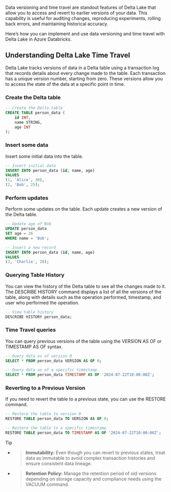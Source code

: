 Data versioning and time travel are standout features of Delta Lake that allow you to access and revert to earlier versions of your data. This capability is useful for auditing changes, reproducing experiments, rolling back errors, and maintaining historical accuracy. 

Here’s how you can implement and use data versioning and time travel with Delta Lake in Azure Databricks.

## Understanding Delta Lake Time Travel

Delta Lake tracks versions of data in a Delta table using a transaction log that records details about every change made to the table. Each transaction has a unique version number, starting from zero. These versions allow you to access the state of the data at a specific point in time.

### Create the Delta table

```sql
-- Create the Delta table
CREATE TABLE person_data (
    id INT,
    name STRING,
    age INT
);
```

### Insert some data

Insert some initial data into the table.

```sql
-- Insert initial data
INSERT INTO person_data (id, name, age)
VALUES
(1, 'Alice', 30),
(2, 'Bob', 25);

```

### Perform updates

Perform some updates on the table. Each update creates a new version of the Delta table.

```sql
-- Update age of Bob
UPDATE person_data
SET age = 26
WHERE name = 'Bob';

-- Insert a new record
INSERT INTO person_data (id, name, age)
VALUES
(3, 'Charlie', 28);
```

### Querying Table History

You can view the history of the Delta table to see all the changes made to it. The DESCRIBE HISTORY command displays a list of all the versions of the table, along with details such as the operation performed, timestamp, and user who performed the operation. 

```sql
-- View table history
DESCRIBE HISTORY person_data;
```

### Time Travel queries

You can query previous versions of the table using the VERSION AS OF or TIMESTAMP AS OF syntax.

```sql
-- Query data as of version 0
SELECT * FROM person_data VERSION AS OF 0;

-- Query data as of a specific timestamp
SELECT * FROM person_data TIMESTAMP AS OF '2024-07-22T10:00:00Z';

```

### Reverting to a Previous Version

If you need to revert the table to a previous state, you can use the RESTORE command.

```sql
-- Restore the table to version 0
RESTORE TABLE person_data TO VERSION AS OF 0;

-- Restore the table to a specific timestamp
RESTORE TABLE person_data TO TIMESTAMP AS OF '2024-07-22T10:00:00Z';
```
> [!TIP]
- > **Immutability:** Even though you can revert to previous states, treat data as immutable to avoid complex transaction histories and ensure consistent data lineage.
- > **Retention Policy:** Manage the retention period of old versions depending on storage capacity and compliance needs using the VACUUM command.